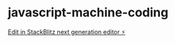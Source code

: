 # javascript-machine-coding

[Edit in StackBlitz next generation editor ⚡️](https://stackblitz.com/~/github.com/Wabhi/javascript-machine-coding)